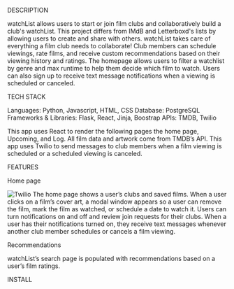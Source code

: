 DESCRIPTION

watchList allows users to start or join film clubs and collaboratively build a club's watchList. This project differs from IMdB and Letterboxd's lists by allowing users to create and share with others. watchList takes care of everything a film club needs to collaborate! Club members can schedule viewings, rate films, and receive custom recommendations based on their viewing history and ratings. The homepage allows users to filter a watchlist by genre and max runtime to help them decide which film to watch. Users can also sign up to receive text message notifications when a viewing is scheduled or canceled.

TECH STACK

Languages: Python, Javascript, HTML, CSS
Database: PostgreSQL
Frameworks & Libraries: Flask, React, Jinja, Boostrap
APIs: TMDB, Twilio

This app uses React to render the following pages the home page, Upcoming, and Log. All film data and artwork come from TMDB’s API. This app uses Twilio to send messages to club members when a film viewing is scheduled or a scheduled viewing is canceled.

FEATURES

Home page

![Twilio](https://github.com/jnerby/watchlist/static/images/twilio.jpg?raw=true)
The home page shows a user’s clubs and saved films. When a user clicks on a film’s cover art, a modal window appears so a user can remove the film, mark the film as watched, or schedule a date to watch it. Users can turn notifications on and off and review join requests for their clubs. When a user has their notifications turned on, they receive text messages whenever another club member schedules or cancels a film viewing.



Recommendations

watchList’s search page is populated with recommendations based on a user’s film ratings. 

INSTALL
